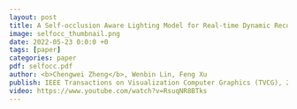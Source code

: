 ```yaml
---
layout: post
title: A Self-occlusion Aware Lighting Model for Real-time Dynamic Reconstruction
image: selfocc_thumbnail.png
date: 2022-05-23 0:0:0 +0
tags: [paper]
categories: paper
pdf: selfocc.pdf
author: <b>Chengwei Zheng</b>, Wenbin Lin, Feng Xu
publish: IEEE Transactions on Visualization Computer Graphics (TVCG), 2022
video: https://www.youtube.com/watch?v=RsuqNR8BTks
---
```

